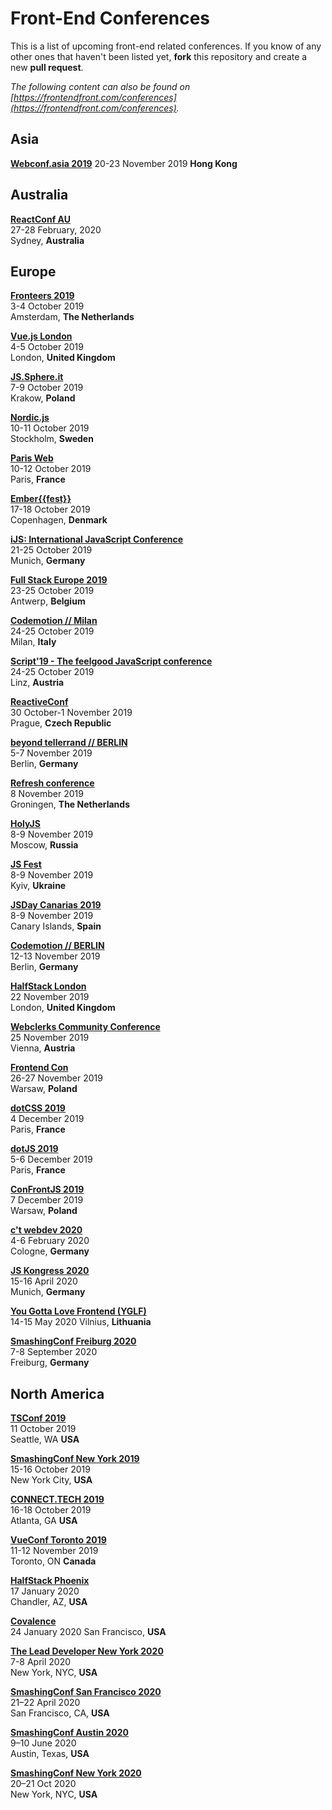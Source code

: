 # Front-End Conferences

This is a list of upcoming front-end related conferences. If you know of any other ones that haven't been listed yet, **fork** this repository and create a new **pull request**.

*The following content can also be found on [https://frontendfront.com/conferences](https://frontendfront.com/conferences).*


## Asia

[**Webconf.asia 2019**](https://2019.webconf.asia/)
20-23 November 2019
**Hong Kong**

## Australia

[**ReactConf AU**](https://reactconfau.com/)  
27-28 February, 2020  
Sydney, **Australia**

## Europe

[**Fronteers 2019**](https://fronteers.nl/congres)  
3-4 October 2019  
Amsterdam, **The Netherlands**

[**Vue.js London**](http://vuejs.london)  
4-5 October 2019  
London, **United Kingdom**

[**JS.Sphere.it**](https://sphere.it/)  
7-9 October 2019  
Krakow, **Poland**

[**Nordic.js**](http://nordicjs.com)  
10-11 October 2019  
Stockholm, **Sweden**

[**Paris Web**](https://www.paris-web.fr/)  
10-12 October 2019  
Paris, **France**

[**Ember{{fest}}**](https://emberfest.eu/)  
17-18 October 2019  
Copenhagen, **Denmark**

[**iJS: International JavaScript Conference**](https://javascript-conference.com/)  
21-25 October 2019  
Munich, **Germany**

[**Full Stack Europe 2019**](https://fullstackeurope.com/)  
23-25 October 2019  
Antwerp, **Belgium**

[**Codemotion // Milan**](https://events.codemotion.com/conferences/milan/2019/)  
24-25 October 2019  
Milan, **Italy**  

[**Script'19 - The feelgood JavaScript conference**](https://scriptconf.org)  
24-25 October 2019  
Linz, **Austria**  

[**ReactiveConf**](https://reactiveconf.com/)  
30 October-1 November 2019  
Prague, **Czech Republic**

[**beyond tellerrand // BERLIN**](https://beyondtellerrand.com/events/berlin-2019)  
5-7 November 2019  
Berlin, **Germany**  

[**Refresh conference**](https://www.refreshconference.nl/)  
8 November 2019  
Groningen, **The Netherlands**

[**HolyJS**](https://holyjs-moscow.ru/en/)  
8-9 November 2019  
Moscow, **Russia**

[**JS Fest**](https://jsfest.com.ua)  
8-9 November 2019  
Kyiv, **Ukraine**

[**JSDay Canarias 2019**](https://jsdaycanarias.com/)  
8-9 November 2019  
Canary Islands, **Spain**  

[**Codemotion // BERLIN**](https://events.codemotion.com/conferences/berlin/2019/)  
12-13 November 2019  
Berlin, **Germany**

[**HalfStack London**](https://www.halfstackconf.com/london/)  
22 November 2019  
London, **United Kingdom**

[**Webclerks Community Conference**](https://webclerks.at/)  
25 November 2019  
Vienna, **Austria**

[**Frontend Con**](https://frontend-con.io/)  
26-27 November 2019  
Warsaw, **Poland**

[**dotCSS 2019**](https://2019.dotcss.io/)  
4 December 2019  
Paris, **France**

[**dotJS 2019**](https://2019.dotjs.io/)  
5-6 December 2019  
Paris, **France**

[**ConFrontJS 2019**](https://2019.confrontjs.com/)  
7 December 2019  
Warsaw, **Poland**

[**c't webdev 2020**](https://ctwebdev.de/)  
4-6 February 2020  
Cologne, **Germany**

[**JS Kongress 2020**](https://js-kongress.com/)  
15-16 April 2020  
Munich, **Germany**

[**You Gotta Love Frontend (YGLF)**](https://lithuania.yglfconf.com)  
14-15 May 2020
Vilnius, **Lithuania**

[**SmashingConf Freiburg 2020**](https://smashingconf.com/freiburg-2020/)  
7-8 September 2020  
Freiburg, **Germany**

## North America

[**TSConf 2019**](https://tsconf.io/)  
11 October 2019  
Seattle, WA **USA**

[**SmashingConf New York 2019**](https://smashingconf.com/ny-2019/)  
15-16 October 2019  
New York City, **USA**

[**CONNECT.TECH 2019**](http://connect.tech/)  
16-18 October 2019  
Atlanta, GA **USA**

[**VueConf Toronto 2019**](https://vuetoronto.com)  
11-12 November 2019  
Toronto, ON **Canada**

[**HalfStack Phoenix**](https://www.halfstackconf.com/phoenix/)  
17 January 2020  
Chandler, AZ, **USA**

[**Covalence**](http://www.covalenceconf.com)  
24 January 2020
San Francisco, **USA**

[**The Lead Developer New York 2020**](https://newyork2020.theleaddeveloper.com)  
7-8 April 2020  
New York, NYC, **USA**

[**SmashingConf San Francisco 2020**](https://smashingconf.com/sf-2020/)  
21–22 April 2020  
San Francisco, CA, **USA**

[**SmashingConf Austin 2020**](https://smashingconf.com/austin-2020/)  
9–10 June 2020  
Austin, Texas, **USA**

[**SmashingConf New York 2020**](https://smashingconf.com/ny-2020/)  
20–21 Oct 2020  
New York, NYC, **USA**
